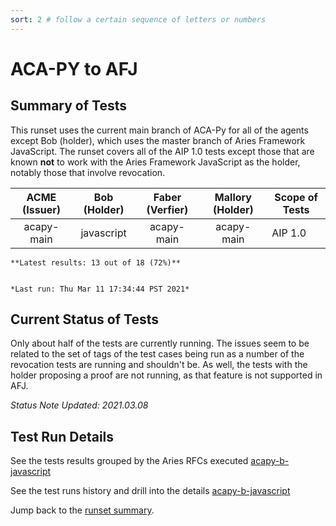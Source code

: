 ```yaml
---
sort: 2 # follow a certain sequence of letters or numbers
---
```

# ACA-PY to AFJ

## Summary of Tests


 This runset uses the current main branch of ACA-Py for all of the agents except Bob (holder),
 which uses the master branch of Aries Framework JavaScript. The runset covers all of the AIP 1.0 tests
 except those that are known **not** to work with the Aries Framework JavaScript as the holder,
 notably those that involve revocation.
 


|  ACME (Issuer) | Bob (Holder) | Faber (Verfier) | Mallory (Holder) | Scope of Tests |
| :------------: | :----------: | :-------------: | :--------------: | -------------- |
| acapy-main | javascript | acapy-main | acapy-main | AIP 1.0 |

```tip
**Latest results: 13 out of 18 (72%)**


*Last run: Thu Mar 11 17:34:44 PST 2021*
```

## Current Status of Tests

Only about half of the tests are currently running. The issues seem to be related to the set of tags
of the test cases being run as a number of the revocation tests are running and shouldn't be. As well,
the tests with the holder proposing a proof are not running, as that feature is not supported in AFJ.

*Status Note Updated: 2021.03.08*

## Test Run Details
See the tests results grouped by the Aries RFCs executed [acapy-b-javascript](https://allure.vonx.io/api/allure-docker-service/projects/acapy-b-javascript/reports/latest/index.html?redirect=false#behaviors)

See the test runs history and drill into the details [acapy-b-javascript](https://allure.vonx.io/allure-docker-service-ui/projects/acapy-b-javascript/reports/latest)

Jump back to the [runset summary](./README.md).

